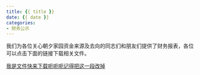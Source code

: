 ```yaml
---
title: {{ title }}
date: {{ date }}
categories:
- 财务公示
---
```

<!-- 新建财务公示的同志请注意阅读说明-->
我们为各位关心朝夕家园资金来源及去向的同志们和朋友们提供了财务报表，各位可以点击下面的链接下载相关文件。

[我是文件快来下载呃呃呃记得把这一段改掉](/files/文件名.拓展名比如报表.xlsx)
